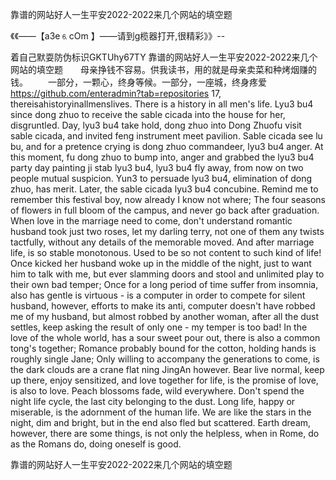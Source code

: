 靠谱的网站好人一生平安2022-2022来几个网站的填空题

《《――【a3e⒍cOm 】――请到g榄器打开,很精彩》》--

着自己默耍防伪标识GKTUhy67TY
靠谱的网站好人一生平安2022-2022来几个网站的填空题　　母亲挣钱不容易。供我读书，用的就是母亲卖菜和种烤烟赚的钱。
　　一部分，一颗心，终身等候。一部分，一座城，终身疼爱
https://github.com/enteradmin?tab=repositories
17, thereisahistoryinallmenslives. There is a history in all men's life.
Lyu3 bu4 since dong zhuo to receive the sable cicada into the house for her, disgruntled.
Day, lyu3 bu4 take hold, dong zhuo into Dong Zhuofu visit sable cicada, and invited feng instrument meet pavilion.
Sable cicada see lu bu, and for a pretence crying is dong zhuo commandeer, lyu3 bu4 anger.
At this moment, fu dong zhuo to bump into, anger and grabbed the lyu3 bu4 party day painting ji stab lyu3 bu4, lyu3 bu4 fly away, from now on two people mutual suspicion.
Yun3 to persuade lyu3 bu4, elimination of dong zhuo, has merit.
Later, the sable cicada lyu3 bu4 concubine.
Remind me to remember this festival boy, now already I know not where;
The four seasons of flowers in full bloom of the campus, and never go back after graduation.
When love in the marriage need to come, don't understand romantic husband took just two roses, let my darling terry, not one of them any twists tactfully, without any details of the memorable moved.
And after marriage life, is so stable monotonous.
Used to be so not content to such kind of life!
Once kicked her husband woke up in the middle of the night, just to want him to talk with me, but ever slamming doors and stool and unlimited play to their own bad temper;
Once for a long period of time suffer from insomnia, also has gentle is virtuous - is a computer in order to compete for silent husband, however, efforts to make its anti, computer doesn't have robbed me of my husband, but almost robbed by another woman, after all the dust settles, keep asking the result of only one - my temper is too bad!
In the love of the whole world, has a sour sweet pour out, there is also a common tong's together;
Romance probably bound for the cotton, holding hands is roughly single Jane;
Only willing to accompany the generations to come, is the dark clouds are a crane flat ning JingAn however.
Bear live normal, keep up there, enjoy sensitized, and love together for life, is the promise of love, is also to love.
Peach blossoms fade, wild everywhere.
Don't spend the night life cycle, the last city belonging to the dust.
Long life, happy or miserable, is the adornment of the human life.
We are like the stars in the night, dim and bright, but in the end also fled but scattered.
Earth dream, however, there are some things, is not only the helpless, when in Rome, do as the Romans do, doing oneself is good.




靠谱的网站好人一生平安2022-2022来几个网站的填空题
